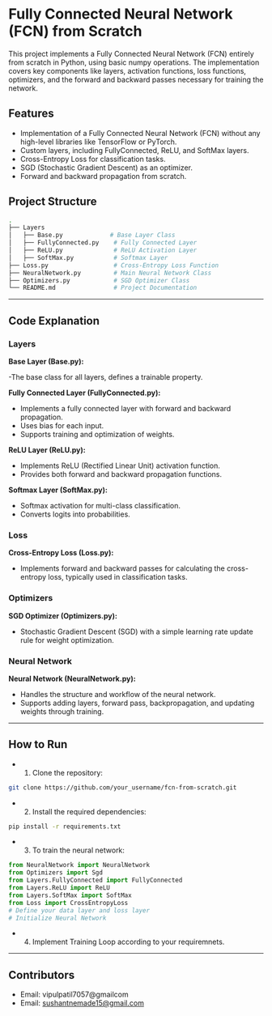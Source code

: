 # Fully Connected Neural Network (FCN) from Scratch

This project implements a Fully Connected Neural Network (FCN) entirely from scratch in Python, using basic numpy operations. The implementation covers key components like layers, activation functions, loss functions, optimizers, and the forward and backward passes necessary for training the network.

## Features
- Implementation of a Fully Connected Neural Network (FCN) without any high-level libraries like TensorFlow or PyTorch.
- Custom layers, including FullyConnected, ReLU, and SoftMax layers.
- Cross-Entropy Loss for classification tasks.
- SGD (Stochastic Gradient Descent) as an optimizer.
- Forward and backward propagation from scratch.

## Project Structure

```bash
.
├── Layers
│   ├── Base.py             # Base Layer Class
│   ├── FullyConnected.py    # Fully Connected Layer
│   ├── ReLU.py              # ReLU Activation Layer
│   ├── SoftMax.py           # Softmax Layer
├── Loss.py                  # Cross-Entropy Loss Function
├── NeuralNetwork.py         # Main Neural Network Class
├── Optimizers.py            # SGD Optimizer Class
└── README.md                # Project Documentation
```
---
## Code Explanation
### Layers
**Base Layer (Base.py):**

-The base class for all layers, defines a trainable property.

**Fully Connected Layer (FullyConnected.py):**
- Implements a fully connected layer with forward and backward propagation.
- Uses bias for each input.
- Supports training and optimization of weights.
  
**ReLU Layer (ReLU.py):**
- Implements ReLU (Rectified Linear Unit) activation function.
- Provides both forward and backward propagation functions.

**Softmax Layer (SoftMax.py):**
- Softmax activation for multi-class classification.
- Converts logits into probabilities.

### Loss

**Cross-Entropy Loss (Loss.py):**
- Implements forward and backward passes for calculating the cross-entropy loss, typically used in classification tasks.

### Optimizers

**SGD Optimizer (Optimizers.py):**
- Stochastic Gradient Descent (SGD) with a simple learning rate update rule for weight optimization.

### Neural Network
**Neural Network (NeuralNetwork.py):**
- Handles the structure and workflow of the neural network.
- Supports adding layers, forward pass, backpropagation, and updating weights through training.

---
## How to Run
- 1. Clone the repository:
```bash
git clone https://github.com/your_username/fcn-from-scratch.git
```

- 2. Install the required dependencies:
```bash
pip install -r requirements.txt
```

- 3. To train the neural network:

```python
from NeuralNetwork import NeuralNetwork
from Optimizers import Sgd
from Layers.FullyConnected import FullyConnected
from Layers.ReLU import ReLU
from Layers.SoftMax import SoftMax
from Loss import CrossEntropyLoss
# Define your data layer and loss layer
# Initialize Neural Network
```

- 4. Implement Training Loop according to your requiremnets.
---
## Contributors
- Email: vipulpatil7057@gmailcom
- Email: sushantnemade15@gmail.com
